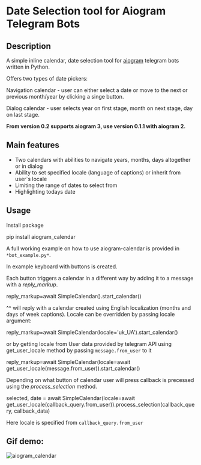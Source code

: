 
  

# Date Selection tool for Aiogram Telegram Bots

  

  

## Description

  

A simple inline calendar, date selection tool for [aiogram](https://github.com/aiogram/aiogram) telegram bots written in Python.

  

Offers two types of date pickers:

  

Navigation calendar - user can either select a date or move to the next or previous month/year by clicking a singe button.

  

Dialog calendar - user selects year on first stage, month on next stage, day on last stage.

  

  

**From version 0.2 supports aiogram 3, use version 0.1.1 with aiogram 2.**

  
## Main features
- Two calendars with abilities to navigate years, months, days altogether or in dialog
- Ability to set specified locale (language of captions) or inherit from user`s locale
- Limiting the range of dates to select from
- Highlighting todays date 
  

## Usage

  

Install package

  

  

pip install aiogram_calendar

  

  

A full working example on how to use aiogram-calendar is provided in `*bot_example.py*`.

  

  

In example keyboard with buttons is created.

  

Each button triggers a calendar in a different way by adding it to a message with a *reply_markup*.

  

reply_markup=await SimpleCalendar().start_calendar()

^^ will reply with a calendar created using English localization (months and days of week captions). Locale can be overridden by passing locale argument:

  

reply_markup=await SimpleCalendar(locale='uk_UA').start_calendar()

or by getting locale from User data provided by telegram API using get_user_locale method by passing `message.from_user` to it

  

reply_markup=await SimpleCalendar(locale=await get_user_locale(message.from_user)).start_calendar()

  

Depending on what button of calendar user will press callback is precessed using the *process_selection* method.

  

selected, date = await SimpleCalendar(locale=await get_user_locale(callback_query.from_user)).process_selection(callback_query, callback_data)

Here locale is specified from `callback_query.from_user`

  

  

## Gif demo:

  

  

![aiogram_calendar](https://j.gifs.com/nRQlqW.gif)